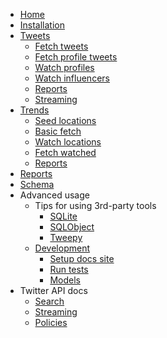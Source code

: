 - [Home](/#twitterverse)
- [Installation](installation.md)
- [Tweets](tweets/)
    * [Fetch tweets](tweets/fetch_tweets.md)
    * [Fetch profile tweets](tweets/fetch_profile_tweets.md)
    * [Watch profiles](tweets/watch_profiles.md)
    * [Watch influencers](tweets/watch_influencers.md)
    * [Reports](tweets/reports.md)
    * [Streaming](tweets/streaming.md)
- [Trends](trends/)
    * [Seed locations](trends/seed_locations.md)
    * [Basic fetch](trends/basic_fetch.md)
    * [Watch locations](trends/watch_locations.md)
    * [Fetch watched](trends/fetch_watched.md)
    * [Reports](trends/reports.md)
- [Reports](reports.md)
- [Schema](schema.md)
- Advanced usage
    * Tips for using 3rd-party tools
        + [SQLite](third_party_tools/sqlite.md)
        + [SQLObject](third_party_tools/sqlobject.md)
        + [Tweepy](third_party_tools/tweepy.md)
    * [Development](development/)
        + [Setup docs site](docs_site.md)
        + [Run tests](development/tests.md)
        + [Models](development/models.md)
- Twitter API docs
    * [Search](twitter_api_docs/search.md)
    * [Streaming](twitter_api_docs/streaming.md)
    * [Policies](twitter_api_docs/policies.md)
